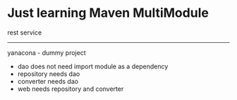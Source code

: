 # Just learning Maven MultiModule
rest service
___

yanacona - dummy project
- dao does not need import module as a dependency
- repository needs dao
- converter needs dao
- web needs repository and converter